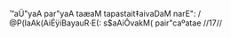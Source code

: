™aÜ"yaA par"yaA taæaM tapastait‡aivaDaM narE": /
@P(laAk(AiÉÿiBayauR·E(: s$aAiÔvakM( pair"caºatae //17//